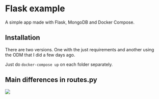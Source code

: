 # Flask example
A simple app made with Flask, MongoDB and Docker Compose.

## Installation
There are two versions. One with the just requirements and another using the ODM that I did a few days ago.

Just do `docker-compose up` on each folder separately.

## Main differences in routes.py
![](https://user-images.githubusercontent.com/37489786/142993517-87ebe2dd-5b33-4d52-9fd9-e0858657ea43.png)
